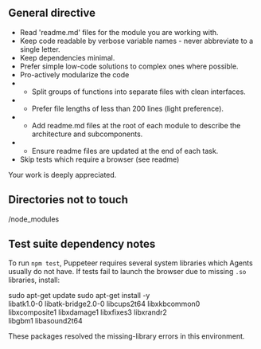 ## General directive
- Read 'readme.md' files for the module you are working with.
- Keep code readable by verbose variable names - never abbreviate to a single letter.
- Keep dependencies minimal.
- Prefer simple low-code solutions to complex ones where possible.
- Pro-actively modularize the code 
- - Split groups of functions into separate files with clean interfaces.
- - Prefer file lengths of less than 200 lines (light preference).
- - Add readme.md files at the root of each module to describe the architecture and subcomponents.
- - Ensure readme files are updated at the end of each task.
- Skip tests which require a browser (see readme)

Your work is deeply appreciated.

## Directories not to touch
/node_modules

## Test suite dependency notes
To run `npm test`, Puppeteer requires several system libraries which Agents usually do not have.
If tests fail to launch the browser due to missing `.so` libraries, install:

sudo apt-get update
sudo apt-get install -y \
  libatk1.0-0 libatk-bridge2.0-0 libcups2t64 libxkbcommon0 \
  libxcomposite1 libxdamage1 libxfixes3 libxrandr2 \
  libgbm1 libasound2t64

These packages resolved the missing-library errors in this environment.